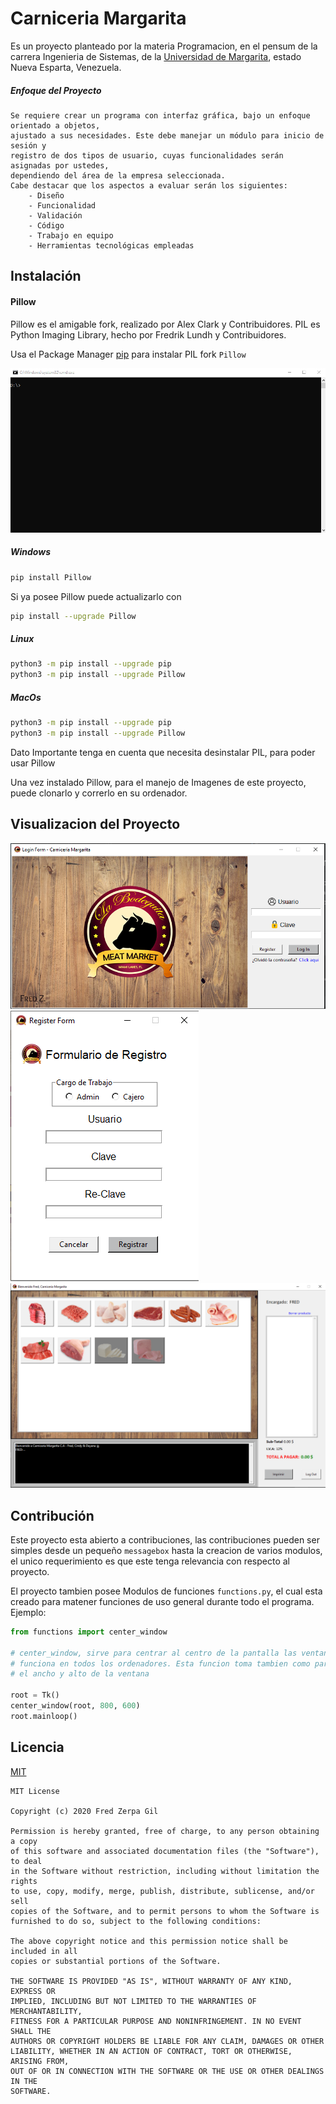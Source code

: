 # Carniceria Margarita

Es un proyecto planteado por la materia Programacion, en el pensum de la carrera
Ingenieria de Sistemas, de la [Universidad de Margarita](http://www.unimar.edu.ve/unimarportal/index.php),
estado Nueva Esparta, Venezuela.

##### Enfoque del Proyecto
```
Se requiere crear un programa con interfaz gráfica, bajo un enfoque orientado a objetos,
ajustado a sus necesidades. Este debe manejar un módulo para inicio de sesión y 
registro de dos tipos de usuario, cuyas funcionalidades serán asignadas por ustedes, 
dependiendo del área de la empresa seleccionada.
Cabe destacar que los aspectos a evaluar serán los siguientes:
    - Diseño
    - Funcionalidad
    - Validación
    - Código
    - Trabajo en equipo
    - Herramientas tecnológicas empleadas
```

## Instalación

#### Pillow

Pillow es el amigable fork, realizado por Alex Clark y Contribuidores. 
PIL es Python Imaging Library, hecho por Fredrik Lundh y Contribuidores.

Usa el Package Manager [pip](https://pip.pypa.io/en/stable/) para instalar PIL fork ``Pillow``

![](./images/Pillow.gif)

##### Windows

```bash
pip install Pillow
```

Si ya posee Pillow puede actualizarlo con

```bash
pip install --upgrade Pillow
```

##### Linux

```bash
python3 -m pip install --upgrade pip
python3 -m pip install --upgrade Pillow
```

##### MacOs

```bash
python3 -m pip install --upgrade pip
python3 -m pip install --upgrade Pillow
```

Dato Importante tenga en cuenta que necesita desinstalar PIL, para poder usar Pillow

Una vez instalado Pillow, para el manejo de Imagenes de este proyecto, puede clonarlo 
y correrlo en su ordenador.

## Visualizacion del Proyecto

![](./images/thumbnail-1.png)
![](./images/thumbnail-2.png)
![](./images/thumbnail-3.png)


## Contribución

Este proyecto esta abierto a contribuciones, las contribuciones pueden ser simples desde
un pequeño ``messagebox`` hasta la creacion de varios modulos, el unico requerimiento
es que este tenga relevancia con respecto al proyecto.

El proyecto tambien posee Modulos de funciones `functions.py`, el cual esta creado para
matener funciones de uso general durante todo el programa. Ejemplo:

```python
from functions import center_window

# center_window, sirve para centrar al centro de la pantalla las ventanas emergentes,
# funciona en todos los ordenadores. Esta funcion toma tambien como paramentros 
# el ancho y alto de la ventana

root = Tk()
center_window(root, 800, 600)
root.mainloop()
```

## Licencia

[MIT](https://choosealicense.com/licenses/mit/)

```buildoutcfg
MIT License

Copyright (c) 2020 Fred Zerpa Gil

Permission is hereby granted, free of charge, to any person obtaining a copy
of this software and associated documentation files (the "Software"), to deal
in the Software without restriction, including without limitation the rights
to use, copy, modify, merge, publish, distribute, sublicense, and/or sell
copies of the Software, and to permit persons to whom the Software is
furnished to do so, subject to the following conditions:

The above copyright notice and this permission notice shall be included in all
copies or substantial portions of the Software.

THE SOFTWARE IS PROVIDED "AS IS", WITHOUT WARRANTY OF ANY KIND, EXPRESS OR
IMPLIED, INCLUDING BUT NOT LIMITED TO THE WARRANTIES OF MERCHANTABILITY,
FITNESS FOR A PARTICULAR PURPOSE AND NONINFRINGEMENT. IN NO EVENT SHALL THE
AUTHORS OR COPYRIGHT HOLDERS BE LIABLE FOR ANY CLAIM, DAMAGES OR OTHER
LIABILITY, WHETHER IN AN ACTION OF CONTRACT, TORT OR OTHERWISE, ARISING FROM,
OUT OF OR IN CONNECTION WITH THE SOFTWARE OR THE USE OR OTHER DEALINGS IN THE
SOFTWARE.
```
